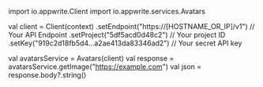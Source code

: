 import io.appwrite.Client
import io.appwrite.services.Avatars

val client = Client(context)
  .setEndpoint("https://[HOSTNAME_OR_IP]/v1") // Your API Endpoint
  .setProject("5df5acd0d48c2") // Your project ID
  .setKey("919c2d18fb5d4...a2ae413da83346ad2") // Your secret API key

val avatarsService = Avatars(client)
val response = avatarsService.getImage("https://example.com")
val json = response.body?.string()
